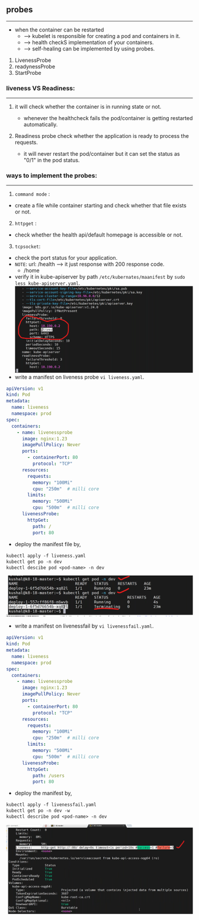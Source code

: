 ## probes
-------------------------
* when the container can be restarted 
   * --> kubelet is responsible for creating a pod and containers in it.
   * --> health checkS implementation of your containers.
   * --> self-healing can be implemented by using probes.
1. LivenessProbe
2. readynessProbe
3. StartProbe
### liveness VS Readiness:
---------------------------------
 1. it will check whether the container is in running state or not.
      * whenever the healthcheck fails the pod/container is getting restarted automatically.

2. Readiness probe check whether the application is ready to process the requests.
      * it will never restart the pod/container but it can set the status as "0/1" in the pod status.
### ways to implement the probes:
----------------------------
1. `command mode` :
* create a file while container starting and check whether that file exists or not.
2. `httpget` :
* check whether the health api/default homepage is accessible or not.
3. `tcpsocket`:
* check the port status for your application.
* `NOTE`: url: /health --> it just response with 200 response code.
    * /home 
* verify it in kube-apiserver by path `/etc/kubernates/maanifest` by `sudo less kube-apiserver.yaml`.
![preview](./images/k8s82.png)
* write a manifest on liveness probe `vi liveness.yaml`.
```yaml
apiVersion: v1
kind: Pod
metadata:
  name: liveness
  namespace: prod
spec:
  containers:
    - name: livenessprobe
      image: nginx:1.23
      imagePullPolicy: Never
      ports:
        - containerPort: 80
          protocol: "TCP"
      resources:
        requests:
          memory: "100Mi"
          cpu: "250m"  # milli core
        limits:
          memory: "500Mi"
          cpu: "500m"  # milli core
      livenessProbe:
        httpGet:
          path: /
          port: 80
```
* deploy the manifest file by,
```
kubectl apply -f liveness.yaml
kubectl get po -n dev
kubectl descibe pod <pod-name> -n dev
```
![preview](./images/k8s83.png)
* write a manifest on livenessfail by `vi livenessfail.yaml`.
```yaml
apiVersion: v1
kind: Pod
metadata:
  name: liveness
  namespace: prod
spec:
  containers:
    - name: livenessprobe
      image: nginx:1.23
      imagePullPolicy: Never
      ports:
        - containerPort: 80
          protocol: "TCP"
      resources:
        requests:
          memory: "100Mi"
          cpu: "250m"  # milli core
        limits:
          memory: "500Mi"
          cpu: "500m"  # milli core
      livenessProbe:
        httpGet:
          path: /users
          port: 80
```
* deploy the manifest by,
```
kubectl apply -f livenessfail.yaml
kubectl get po -n dev -w
kubectl describe pod <pod-name> -n dev
```
![preview](./images/k8s84.png)




